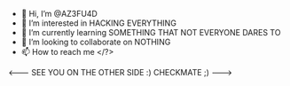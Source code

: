 - 👋 Hi, I’m @AZ3FU4D
- 👀 I’m interested in HACKING EVERYTHING
- 🌱 I’m currently learning SOMETHING THAT NOT EVERYONE DARES TO
- 💞️ I’m looking to collaborate on NOTHING
- 📫 How to reach me </?>

<---
SEE YOU ON THE OTHER SIDE :) CHECKMATE ;)
--->
